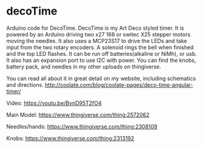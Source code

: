 # decoTime
Arduino code for DecoTime.
DecoTime is my Art Deco styled timer. It is powered by an Arduino driving two x27 168 or switec X25 stepper motors moving the needles. It also uses a MCP23S17 to drive the LEDs and take input from the two rotary encoders. A solenoid rings the bell when finished and the top LED flashes. It can be run off batteries(alkaline or NiMh), or usb. It also has an expansion port to use I2C with power. You can find the knobs, battery pack, and needles in my other uploads on thingiverse.

You can read all about it in great detail on my website, including schematics and directions.
http://coolate.com/blog/coolate-pages/deco-time-angular-timer/


Video:
https://youtu.be/BvnD95T2fO4

Main Model:
https://www.thingiverse.com/thing:2572062

Needles/hands:
https://www.thingiverse.com/thing:2308109

Knobs:
https://www.thingiverse.com/thing:2313192


